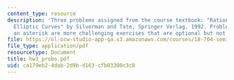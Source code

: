 ```yaml
---
content_type: resource
description: 'Three problems assigned from the course textbook: "Rational Points on
  Elliptic Curves" by Silverman and Tate, Springer Verlag, 1992. Problems marked with
  an asterisk are more challenging exercises that are optional but not required'
file: https://ol-ocw-studio-app-qa.s3.amazonaws.com/courses/18-704-seminar-in-algebra-and-number-theory-rational-points-on-elliptic-curves-fall-2004/ca179eb24dab2d9bd163cfb03300c3c8_hw3_probs.pdf
file_type: application/pdf
resourcetype: Document
title: hw3_probs.pdf
uid: ca179eb2-4dab-2d9b-d163-cfb03300c3c8
---
```

